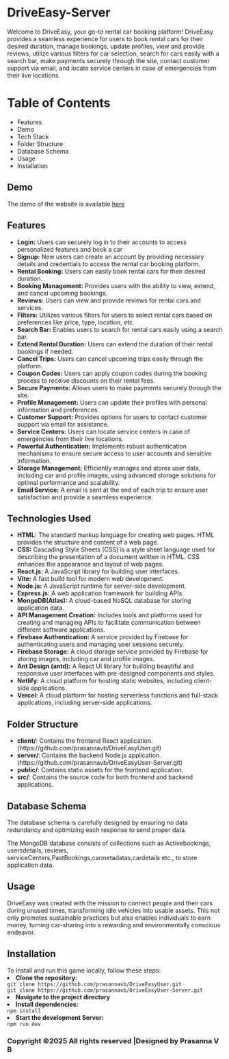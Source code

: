 # DriveEasy-Server
<p>Welcome to DriveEasy, your go-to rental car booking platform! DriveEasy provides a seamless experience for users to book rental cars for their desired duration, manage bookings, update profiles, view and provide reviews, utilize various filters for car selection, search for cars easily with a search bar, make payments securely through the site, contact customer support via email, and locate service centers in case of emergencies from their live locations.</p>

<h1>Table of Contents</h1>
<ul>
  <li>Features</li>
  <li>Demo</li>
  <li>Tech Stack</li>
  <li>Folder Structure</li>
  <li>Database Schema</li>
  <li>Usage</li>
  <li>Installation</li>
</ul>

<h2>Demo</h2>
<p>The demo  of the website is available <a href='https://driveeasyuser.netlify.app/'>here</a></p>


<h2>Features</h2>
<ul>
<li><b>Login:</b> Users can securely log in to their accounts to access personalized features and book a car</li>
<li><b>Signup:</b> New users can create an account by providing necessary details and credentials to access the rental car booking platform.</li>
<li><b>Rental Booking:</b> Users can easily book rental cars for their desired duration.</li>
<li><b>Booking Management:</b> Provides users with the ability to view, extend, and cancel upcoming bookings.</li>
<li><b>Reviews:</b> Users can view and provide reviews for rental cars and services.</li>
<li><b>Filters:</b> Utilizes various filters for users to select rental cars based on preferences like price, type, location, etc.</li>
<li><b>Search Bar:</b> Enables users to search for rental cars easily using a search bar.</li>
<li><b>Extend Rental Duration:</b> Users can extend the duration of their rental bookings if needed.</li>
<li><b>Cancel Trips:</b> Users can cancel upcoming trips easily through the platform.</li>
<li><b>Coupon Codes:</b> Users can apply coupon codes during the booking process to receive discounts on their rental fees.</li>
<li><b>Secure Payments:</b> Allows users to make payments securely through the site.</li>
<li><b>Profile Management:</b> Users can update their profiles with personal information and preferences.</li>
<li><b>Customer Support:</b> Provides options for users to contact customer support via email for assistance.</li>
<li><b>Service Centers:</b> Users can locate service centers in case of emergencies from their live locations.</li>
<li><b>Powerful Authentication:</b> Implements robust authentication mechanisms to ensure secure access to user accounts and sensitive information.</li>
<li><b>Storage Management:</b> Efficiently manages and stores user data, including car and profile images, using advanced storage solutions for optimal performance and scalability.</li>
<li><b>Email Service:</b> A email is sent at the end of each trip to ensure user satisfaction and provide a seamless experience.</li>

</ul>

<h2>Technologies Used</h2>
<ul>
 <li><b>HTML:</b> The standard markup language for creating web pages. HTML provides the structure and content of a web page.</li>
<li><b>CSS:</b> Cascading Style Sheets (CSS) is a style sheet language used for describing the presentation of a document written in HTML. CSS enhances the appearance and layout of web pages.</li>
<li><b>React.js:</b> A JavaScript library for building user interfaces.</li>
<li><b>Vite:</b> A fast build tool for modern web development.</li>  
<li><b>Node.js:</b> A JavaScript runtime for server-side development.</li>
<li><b>Express.js:</b> A web application framework for building APIs.</li>
<li><b>MongoDB(Atlas):</b> A cloud-based NoSQL database for storing application data.</li>
<li><b>API Management Creation:</b> Includes tools and platforms used for creating and managing APIs to facilitate communication between different software applications.</li>
<li><b>Firebase Authentication:</b> A service provided by Firebase for authenticating users and managing user sessions securely.</li>
<li><b>Firebase Storage:</b> A cloud storage service provided by Firebase for storing images, including car and profile images.</li>
<li><b>Ant Design (antd):</b> A React UI library for building beautiful and responsive user interfaces with pre-designed components and styles.</li>
<li><b>Netlify:</b> A cloud platform for hosting static websites, including client-side applications.</li>
<li><b>Vercel:</b> A cloud platform for hosting serverless functions and full-stack applications, including server-side applications.</li>
</ul>

<h2>Folder Structure</h2>
<ul>
  <li><b>client/</b>: Contains the frontend React application.(https://github.com/prasannavb/DriveEasyUser.git)</li>
  <li><b>server/</b>: Contains the backend Node.js application.(https://github.com/prasannavb/DriveEasyUser-Server.git)</li>
  <li><b>public/</b>: Contains static assets for the frontend application.</li>
  <li><b>src/</b>: Contains the source code for both frontend and backend applications.</li>
</ul>

<h2>Database Schema</h2>
<p>The database schema is carefully designed by ensuring no data redundancy and optimizing each response to send proper data.</p>
<p>The MongoDB database consists of collections such as Activebookings, usersdetails, reviews, serviceCenters,PastBookings,carmetadatas,cardetails etc., to store application data.</p>

<h2>Usage</h2>
<p>DriveEasy was created with the mission to connect people and their cars during unused times, transforming idle vehicles into usable assets. This not only promotes sustainable practices but also enables individuals to earn money, turning car-sharing into a rewarding and environmentally conscious endeavor.</p>

<h2>Installation</h2>
<span>To install and run this game locally, follow these steps:</span>
<li><b>Clone the repository:</b></li>
<code>git clone https://github.com/prasannavb/DriveEasyUser.git</code><br/>
<code>git clone https://github.com/prasannavb/DriveEasyUser-Server.git</code><br/>
<li><b>Navigate to the project directory</b></li>
<li><b>Install dependencies:</b></li>
<code>npm install</code>
<li><b>Start the development Server:</b></li>
<code>npm run dev</code>

<h3>Copyright ©2025 All rights reserved |Designed by Prasanna V B</h3>


